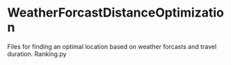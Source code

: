 # WeatherForcastDistanceOptimization
Files for finding an optimal location based on weather forcasts and travel duration.
Ranking.py

